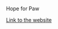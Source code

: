 Hope for Paw

[Link to the website](https://manueltcisstudent.github.io/Course-Project-Website-Construction/)
